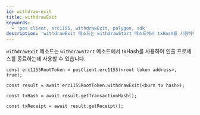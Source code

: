 ```yaml
---
id: withdraw-exit
title: withdrawExit
keywords:
  - 'pos client, erc1155, withdrawExit, polygon, sdk'
description: 'withdrawExit 메소드는 withdrawStart 메소드에서 txHash를 사용하여 인출 프로세스를 종료하는데 사용할 수 있습니다.'
---
```


`withdrawExit` 메소드는 `withdrawStart` 메소드에서 txHash를 사용하여 인출 프로세스를 종료하는데 사용할 수 있습니다.

```
const erc1155RootToken = posClient.erc1155(<root token address>, true);

const result = await erc1155RootToken.withdrawExit(<burn tx hash>);

const txHash = await result.getTransactionHash();

const txReceipt = await result.getReceipt();

```
